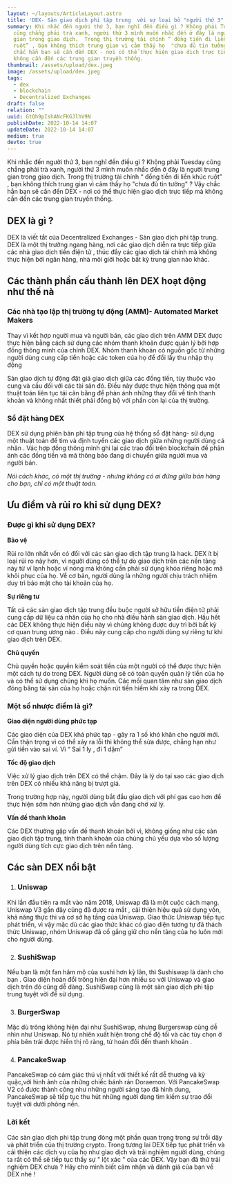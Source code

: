 ```yaml
---
layout: ~/layouts/ArticleLayout.astro
title: 'DEX- Sàn giao dịch phi tập trung  với sự loại bỏ "người thứ 3" ?  '
summary: Khi nhắc đến người thứ 3, bạn nghĩ đến điều gì ? Không phải Tuesday
  cũng chẳng phải trà xanh, người thứ 3 mình muốn nhắc đến ở đây là người trung
  gian trong giao dịch.  Trong thị trường tài chính “ đồng tiền đi liền khúc
  ruột” , bạn không thích trung gian vì cảm thấy họ  "chưa đủ tin tưởng" ?  Vậy
  chắc hẳn bạn sẽ cần đến DEX - nơi có thể thực hiện giao dịch trực tiếp mà
  không cần đến các trung gian truyền thống.
thumbnail: /assets/upload/dex.jpeg
image: /assets/upload/dex.jpeg
tags:
  - dex
  - blockchain
  - Decentralized Exchanges
draft: false
relation: ""
uuid: GtQh9pIshANcFKGJlhV9N
publishDate: 2022-10-14 14:07
updateDate: 2022-10-14 14:07
medium: true
devto: true
---
```

Khi nhắc đến người thứ 3, bạn nghĩ đến điều gì ? Không phải Tuesday cũng chẳng phải trà xanh, người thứ 3 mình muốn nhắc đến ở đây là người trung gian trong giao dịch. Trong thị trường tài chính “ đồng tiền đi liền khúc ruột” , bạn không thích trung gian vì cảm thấy họ  "chưa đủ tin tưởng" ?  Vậy chắc hẳn bạn sẽ cần đến DEX - nơi có thể thực hiện giao dịch trực tiếp mà không cần đến các trung gian truyền thống.

## DEX là gì ?

DEX là viết tắt của Decentralized Exchanges - Sàn giao dịch phi tập trung. DEX là một thị trường ngang hàng, nơi các giao dịch diễn ra trực tiếp giữa các nhà giao dịch tiền điện tử , thúc đẩy các giao dịch tài chính mà không thực hiện bởi ngân hàng, nhà môi giới hoặc bất kỳ trung gian nào khác.

## Các thành phần cấu thành lên DEX hoạt động như thế nà

### Các nhà tạo lập thị trường tự động (AMM)- Automated Market Makers

Thay vì kết hợp người mua và người bán, các giao dịch trên AMM DEX được thực hiện bằng cách sử dụng các nhóm thanh khoản được quản lý bởi hợp đồng thông minh của chính DEX. Nhóm thanh khoản có nguồn gốc từ những người dùng cung cấp tiền hoặc các token của họ để đổi lấy thu nhập thụ động 

Sàn giao dịch tự động đặt giá giao dịch giữa các đồng tiền, tùy thuộc vào cung và cầu đối với các tài sản đó. Điều này được thực hiện thông qua một thuật toán liên tục tái cân bằng để phản ánh những thay đổi về tính thanh khoản và không nhất thiết phải đồng bộ với phần còn lại của thị trường. 

### Sổ đặt hàng DEX

DEX sử dụng phiên bản phi tập trung của hệ thống sổ đặt hàng- sử dụng một thuật toán để tìm và định tuyến các giao dịch giữa những người dùng cá nhân . Vác hợp đồng thông minh ghi lại các trao đổi trên blockchain để phản ánh các đồng tiền và mã thông báo đang di chuyển giữa người mua và người bán.

*Nói cách khác, có một thị trường - nhưng không có ai đứng giữa bán hàng cho bạn, chỉ có một thuật toán.*

## Ưu điểm và rủi ro khi sử dụng DEX?

### Được gì khi sử dụng DEX?

**Bảo vệ**

Rủi ro lớn nhất vốn có đối với các sàn giao dịch tập trung là hack. DEX ít bị loại rủi ro này hơn, vì người dùng có thể tự do giao dịch trên các nền tảng này từ ví lạnh hoặc ví nóng mà không cần phải sử dụng khóa riêng hoặc mã khôi phục của họ. Về cơ bản, người dùng là những người chịu trách nhiệm duy trì bảo mật cho tài khoản của họ.

**Sự riêng tư**

Tất cả các sàn giao dịch tập trung đều  buộc người sở hữu tiền điện tử phải cung cấp dữ liệu cá nhân của họ cho nhà điều hành sàn giao dịch. Hầu hết các DEX không thực hiện điều này vì chúng không được duy trì bởi bất kỳ cơ quan trung ương nào . Điều này cung cấp cho người dùng sự riêng tư khi giao dịch trên DEX.

**Chủ quyền**

Chủ quyền hoặc quyền kiểm soát tiền của một người có thể được thực hiện một cách tự do trong DEX. Người dùng sẽ có toàn quyền quản lý tiền của họ và có thể sử dụng chúng khi họ muốn. Các mối quan tâm như sàn giao dịch đóng băng tài sản của họ hoặc chặn rút tiền hiếm khi xảy ra trong DEX.

### **Một số nhược điểm là gì?**

**Giao diện người dùng phức tạp**

Các giao diện của DEX khá phức tạp - gây ra 1 số khó khăn cho người mới. Cần thận trọng vì có thể xảy ra lỗi thì không thể sửa được, chẳng hạn như gửi tiền vào sai ví. Vì “ Sai 1 ly , đi 1 dặm”

**Tốc độ giao dịch**

Việc xử lý giao dịch trên DEX có thể chậm. Đây là lý do tại sao các giao dịch trên DEX có nhiều khả năng bị trượt giá.

Trong trường hợp này, người dùng bắt đầu giao dịch với phí gas cao hơn để thực hiện sớm hơn những giao dịch vẫn đang chờ xử lý.

**Vấn đề thanh khoản**

Các DEX thường gặp vấn đề thanh khoản bởi vì, không giống như các sàn giao dịch tập trung, tính thanh khoản của chúng chủ yếu dựa vào số lượng người dùng tích cực giao dịch trên nền tảng.

## Các sàn DEX nổi bật

1. ### Uniswap

Khi lần đầu tiên ra mắt vào năm 2018, Uniswap đã là một cuộc cách mạng. Uniswap V3 gần đây cũng đã được ra mắt , cải thiện hiệu quả sử dụng vốn, khả năng thực thi và cơ sở hạ tầng của Uniswap. Giao thức Uniswap tiếp tục phát triển, vì vậy mặc dù các giao thức khác có giao diện tương tự đã thách thức Uniswap, nhóm Uniswap đã cố gắng giữ cho nền tảng của họ luôn mới cho người dùng.

2. ### SushiSwap

Nếu bạn là một fan hâm mộ của sushi hơn kỳ lân, thì Sushiswap là dành cho bạn .  Giao diện hoán đổi trông hiện đại hơn nhiều so với Uniswap và giao dịch trên đó cũng dễ dàng. SushiSwap cũng là một sàn giao dịch phi tập trung tuyệt vời để sử dụng.

3. ### BurgerSwap

Mặc dù trông không hiện đại như SushiSwap, nhưng Burgerswap cũng dễ nhìn như Uniswap. Nó tự nhiên xuất hiện trong chế độ tối và các tùy chọn ở phía bên trái được hiển thị rõ ràng, từ hoán đổi đến thanh khoản .

4. ### PancakeSwap

PancakeSwap có cảm giác thú vị nhất với thiết kế rất dễ thương và kỳ quặc,với hình ảnh của những chiếc bánh rán Doraemon. Với PancakeSwap V2 có được thành công như những người sáng tạo đã hình dung, PancakeSwap sẽ tiếp tục thu hút những người đang tìm kiếm sự trao đổi tuyệt vời dưới phông nền.

### Lời kết

Các sàn giao dịch phi tập trung đóng một phần quan trọng trong sự trỗi dậy và phát triển của thị trường crypto. Trong tương lai DEX tiếp tục phát triển và cải thiện các dịch vụ của họ như giao dịch và trải nghiệm người dùng, chúng ta rất có thể sẽ tiếp tục thấy sự " lột xác " của các DEX. Vậy bạn đã thử trải nghiệm DEX chưa ? Hãy cho mình biết cảm nhận và đánh giá của bạn về DEX nhé !